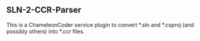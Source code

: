 ## SLN-2-CCR-Parser
This is a ChameleonCoder service plugin to convert *.sln and *.csproj (and possibly others) into *.ccr files.